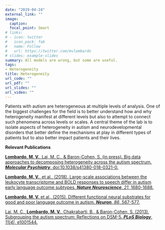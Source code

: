 ```yaml
---
date: "2019-04-24"
external_link: ""
image:
  caption: 
  focal_point: Smart
# links:
# - icon: twitter
#   icon_pack: fab
#   name: Follow
#   url: https://twitter.com/mvlombardo
# slides: example-slides
summary: All models are wrong, but some are useful.
tags:
- Heterogeneity
title: Heterogeneity
url_code: ""
url_pdf: ""
url_slides: ""
url_video: ""
---
```


Patients with autism are heterogeneous at multiple levels of analysis. One of the biggest challenges for the field is to better understand how and why heterogeneity manifest at different levels but also to attempt to connect such phenomena across levels or scales. A central theme of the lab is to isolate aspects of heterogeneity in autism and neurodevelopmental disorders that better define the mechanisms at play in different types of patients but to also better impact patients and their lives.

**Relevant Publications**

[**Lombardo, M. V.**, Lai, M. C., & Baron-Cohen, S. (in press). Big data approaches to decomposing heterogeneity across the autism spectrum. ***Molecular Psychiatry***. doi:10.1038/s41380-018-0321-0.](https://www.nature.com/articles/s41380-018-0321-0)

[**Lombardo, M. V.**, et al., (2018). Large-scale associations between the leukocyte transcriptome and BOLD responses to speech differ in autism early language outcome subtypes. ***Nature Neuroscience***, *21*, 1680-1688.](https://www.nature.com/articles/s41593-018-0281-3)

[**Lombardo, M. V.** et al., (2015). Different functional neural substrates for good and poor language outcome in autism. ***Neuron***, *86*, 567-577.](https://www.sciencedirect.com/science/article/pii/S0896627315002196)

[Lai, M. C., **Lombardo, M. V.**, Chakrabarti, B., & Baron-Cohen, S. (2013). Subgrouping the autism spectrum:  Reflections on DSM-5. ***PLoS Biology***, *11(4)*, e1001544.](https://journals.plos.org/plosbiology/article?id=10.1371/journal.pbio.1001544)